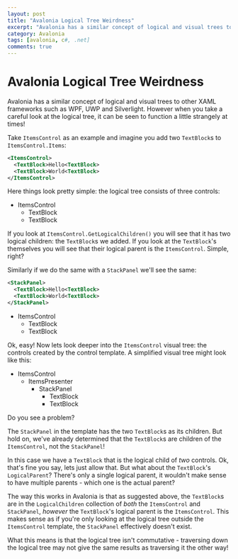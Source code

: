 ```yaml
---
layout: post
title: "Avalonia Logical Tree Weirdness"
excerpt: "Avalonia has a similar concept of logical and visual trees to other XAML frameworks..."
category: Avalonia
tags: [avalonia, c#, .net]
comments: true
---
```


# Avalonia Logical Tree Weirdness

Avalonia has a similar concept of logical and visual trees to other XAML frameworks such as WPF,
UWP and Silverlight. However when you take a careful look at the logical tree, it can be seen to
function a little strangely at times!

Take `ItemsControl` as an example and imagine you add two `TextBlock`s to `ItemsControl.Items`:

```xml
<ItemsControl>
  <TextBlock>Hello<TextBlock>
  <TextBlock>World<TextBlock>
</ItemsControl>
```

Here things look pretty simple: the logical tree consists of three controls:

- ItemsControl
  - TextBlock
  - TextBlock

If you look at `ItemsControl.GetLogicalChildren()` you will see that it has two logical children:
the `TextBlock`s we added. If you look at the `TextBlock`'s themselves you will see that their
logical parent is the `ItemsControl`. Simple, right?

Similarly if we do the same with a `StackPanel` we'll see the same:

```xml
<StackPanel>
  <TextBlock>Hello<TextBlock>
  <TextBlock>World<TextBlock>
</StackPanel>
```

- ItemsControl
  - TextBlock
  - TextBlock

Ok, easy! Now lets look deeper into the `ItemsControl` visual tree: the controls created by the
control template. A simplified visual tree might look like this:

- ItemsControl
  - ItemsPresenter
    - StackPanel
      - TextBlock
      - TextBlock

Do you see a problem?

The `StackPanel` in the template has the two `TextBlock`s as its children. But hold on, we've
already determined that the `TextBlock`s are children of the `ItemsControl`, not the `StackPanel`!

In this case we have a `TextBlock` that is the logical child of *two* controls. Ok, that's fine you
say, lets just allow that. But what about the `TextBlock`'s `LogicalParent`? There's only a single
logical parent, it wouldn't make sense to have multiple parents - which one is the actual parent?

The way this works in Avalonia is that as suggested above, the `TextBlock`s are in the
`LogicalChildren` collection of *both* the `ItemsControl` and `StackPanel`, *however* the
`TextBlock`'s logical parent is the `ItemsControl`. This makes sense as if you're only looking at
the logical tree outside the `ItemsControl` template, the `StackPanel` effectively doesn't exist.

What this means is that the logical tree isn't commutative - traversing down the logical tree may
not give the same results as traversing it the other way!
